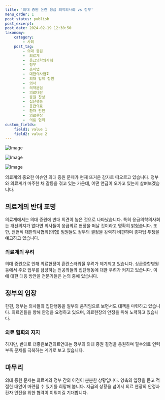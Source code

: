 ```yaml
---
title: '의대 증원 논란 응급 의학의사회 vs 정부'
menu_order: 1
post_status: publish
post_excerpt: 
post_date: 2024-02-19 12:30:50
taxonomy:
    category:
        - 사회
    post_tag:
        - 의대 증원
        -  의료계
        -  응급의학의사회
        -  정부
        -  총파업
        -  대한의사협회
        -  의대 입학 정원
        -  의사
        -  의약분업
        -  의료대란
        -  증원 찬성
        -  집단행동
        -  응급의료
        -  환자 안전
        -  의료현장
        -  의료 협회
custom_fields:
    field1: value 1
    field2: value 2
---
```


![Image](https://imgnews.pstatic.net/image/087/2024/02/12/0001025329_001_20240212171001360.jpg?type=w647)

![Image](https://imgnews.pstatic.net/image/087/2024/02/12/0001025329_002_20240212171001408.jpg?type=w647)

![Image](https://imgnews.pstatic.net/image/087/2024/02/12/0001025329_003_20240212171001456.jpg?type=w647)

의료계의 중요한 이슈인 의대 증원 문제가 현재 뜨거운 감자로 떠오르고 있습니다. 정부와 의료계가 마주한 채 갈등을 겪고 있는 가운데, 어떤 언급이 오가고 있는지 살펴보겠습니다.
## 의료계의 반대 표명
의료계에서는 의대 증원에 반대 의견이 높은 것으로 나타났습니다. 특히 응급의학의사회는 개선의지가 없다면 의사들이 응급의료 현장을 떠날 것이라고 명확히 밝혔습니다. 또한, 전현직 대한의사협회(의협) 임원들도 정부의 결정을 강력히 비판하며 총파업 투쟁을 예고하고 있습니다.
### 의료계의 우려
의대 증원으로 인해 의료현장이 혼란스러워질 우려가 제기되고 있습니다. 상급종합병원 등에서 주요 업무를 담당하는 전공의들의 집단행동에 대한 우려가 커지고 있습니다. 이에 대한 대응 방안을 전문가들은 논의 중에 있습니다.
## 정부의 입장
한편, 정부는 의사들의 집단행동을 일부의 움직임으로 보면서도 대책을 마련하고 있습니다. 의료인들을 향해 안정을 요청하고 있으며, 의료현장의 안정을 위해 노력하고 있습니다.
### 의료 협회의 지지
하지만, 반대로 더좋은보건의료연대는 정부의 의대 증원 결정을 응원하며 필수의료 인력 부족 문제를 극복하는 계기로 보고 있습니다.
## 마무리
의대 증원 문제는 의료계와 정부 간의 이견이 분분한 상황입니다. 양측의 입장을 듣고 적절한 대안이 마련될 수 있기를 희망해 봅니다. 지금의 상황을 넘어서 의료 현장의 안정과 환자 안전을 위한 협력이 이뤄지길 기대합니다.
